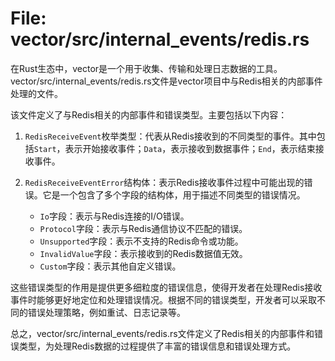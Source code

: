 # File: vector/src/internal_events/redis.rs

在Rust生态中，vector是一个用于收集、传输和处理日志数据的工具。vector/src/internal_events/redis.rs文件是vector项目中与Redis相关的内部事件处理的文件。

该文件定义了与Redis相关的内部事件和错误类型。主要包括以下内容：

1. `RedisReceiveEvent`枚举类型：代表从Redis接收到的不同类型的事件。其中包括`Start`，表示开始接收事件；`Data`，表示接收到数据事件；`End`，表示结束接收事件。

2. `RedisReceiveEventError`结构体：表示Redis接收事件过程中可能出现的错误。它是一个包含了多个字段的结构体，用于描述不同类型的错误情况。

      - `Io`字段：表示与Redis连接的I/O错误。
      - `Protocol`字段：表示与Redis通信协议不匹配的错误。
      - `Unsupported`字段：表示不支持的Redis命令或功能。
      - `InvalidValue`字段：表示接收到的Redis数据值无效。
      - `Custom`字段：表示其他自定义错误。

这些错误类型的作用是提供更多细粒度的错误信息，使得开发者在处理Redis接收事件时能够更好地定位和处理错误情况。根据不同的错误类型，开发者可以采取不同的错误处理策略，例如重试、日志记录等。

总之，vector/src/internal_events/redis.rs文件定义了Redis相关的内部事件和错误类型，为处理Redis数据的过程提供了丰富的错误信息和错误处理方式。

